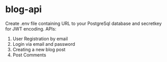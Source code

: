 # blog-api
Create .env file containing URL to your PostgreSql database and secretkey for JWT encoding.
APIs:
1. User Registration by email
2. Login via email and password
3. Creating a new blog post
4. Post Comments
